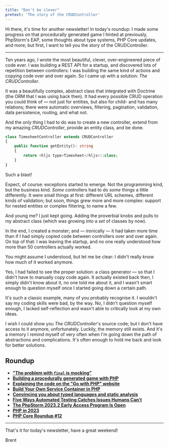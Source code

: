 ```yaml
---
title: "Don't be clever"
pretext: 'The story of the CRUDController'
---
```


Hi there, it's time for another newsletter! In today's roundup: I made some progress on that procedurally generated game I hinted at previously, PhpStorm's EAP, some thoughts about type systems, PHP Core updates, and more; but first, I want to tell you the story of the CRUDController.

---

Ten years ago, I wrote the most beautiful, clever, over-engineered piece of code ever. I was building a REST API for a startup, and discovered lots of repetition between controllers: I was building the same kind of actions and copying code over and over again. So I came up with a solution: _The CRUDController_.

It was a beautifully complex, abstract class that integrated with Doctrine (the ORM that I was using back then). It had every possible CRUD operation you could think of — not just for entities, but also for child- and has many relations; there were automatic overviews, filtering, pagination, validation, data persistence, routing, and what not.

And the only thing I had to do was to create a new controller, extend from my amazing _CRUDController_, provide an entity class, and be done.

```php
class TimesheetController extends CRUDController
{
    public function getEntity(): string
    {
        return <hljs type>Timesheet</hljs>::class;
    }
}
```

Such a blast!

Expect, of course: exceptions started to emerge. Not the programming kind, but the business kind. _Some_ controllers had to do _some_ things a little differently. It were small things at first: different URL schemes, different kinds of validation; but soon, things grew more and more complex: support for nested entities or complex filtering, to name a few.

And young me? I just kept going. Adding the proverbial knobs and pulls to my abstract class (which was growing into a _set_ of classes by now).

In the end, I created a monster; and — ironically — it had taken more time than if I had simply copied code between controllers over and over again. On top of that: I was leaving the startup, and no one really understood how more than 50 controllers actually worked.

You might assume I understood, but let me be clear: I didn't really know how much of it worked anymore.

Yes, I had failed to see the proper solution: a class generator — so that I didn't have to manually copy code again. It actually existed back then, I simply didn't know about it, no one told me about it, and I wasn't smart enough to question myself once I started going down a certain path.

It's such a classic example, many of you probably recognise it. I wouldn't say my coding skills were bad, by the way. No, I didn't question myself enough, I lacked self-reflection and wasn't able to critically look at my own ideas.

I wish I could show you _The CRUDController_'s source code; but I don't have access to it anymore, unfortunately. Luckily, the memory still exists. And it's a memory I remind myself of very often when I'm going down the path of abstractions and complications. It's often enough to hold me back and look for better solutions.

## Roundup

- **["The problem with `final` is mocking"](https://aggregate.stitcher.io/links/ac902c9b-d3ab-41f7-8662-4c47a6c89494)**
- **[Building a procedurally generated game with PHP](https://aggregate.stitcher.io/post/b2cc2d08-0868-463b-be4f-fd528fc2b171)**
- **[Explaining the code on the "Go with PHP" website](https://aggregate.stitcher.io/post/27c66321-e1b5-495e-9500-73780e09af02)**
- **[Build Your Own Service Container in PHP](https://aggregate.stitcher.io/post/e38b13e5-e40a-4a7f-a995-bf63b3388f31)** 
- **[Convincing you about typed languages and static analysis](https://aggregate.stitcher.io/post/91a979f4-14f0-4b54-a6ba-5231ce172747)**
- **[Five Ways Automated Testing Catches Issues Humans Can’t](https://aggregate.stitcher.io/post/e342ec40-efe4-49e0-8400-0bcf118bf558)**
- **[The PhpStorm 2023.2 Early Access Program Is Open](https://aggregate.stitcher.io/post/37bf5c10-1a9f-403d-96d2-37278a6dea78)**
- **[PHP in 2023](https://aggregate.stitcher.io/post/86a04694-3805-41bd-8eae-6a63ef11cfd0)**
- **[PHP Core Roundup #12](https://aggregate.stitcher.io/post/c36b7a2f-9341-4c4b-86a1-5699a066c60b)**

---

That's it for today's newsletter, have a great weekend!

Brent
